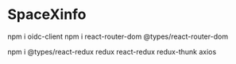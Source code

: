 # SpaceXinfo

 npm i oidc-client
 npm i react-router-dom @types/react-router-dom
 
 npm i @types/react-redux redux react-redux redux-thunk axios
